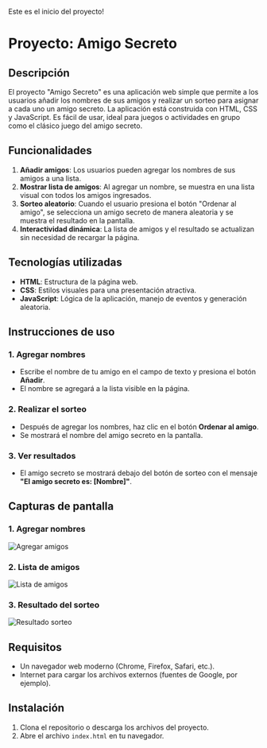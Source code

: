 Este es el inicio del proyecto!

<h1>Proyecto: Amigo Secreto</h1>



## Descripción

El proyecto "Amigo Secreto" es una aplicación web simple que permite a los usuarios añadir los nombres de sus amigos y realizar un sorteo para asignar a cada uno un amigo secreto. La aplicación está construida con HTML, CSS y JavaScript. Es fácil de usar, ideal para juegos o actividades en grupo como el clásico juego del amigo secreto.

## Funcionalidades

1. **Añadir amigos**: Los usuarios pueden agregar los nombres de sus amigos a una lista.
2. **Mostrar lista de amigos**: Al agregar un nombre, se muestra en una lista visual con todos los amigos ingresados.
3. **Sorteo aleatorio**: Cuando el usuario presiona el botón "Ordenar al amigo", se selecciona un amigo secreto de manera aleatoria y se muestra el resultado en la pantalla.
4. **Interactividad dinámica**: La lista de amigos y el resultado se actualizan sin necesidad de recargar la página.

## Tecnologías utilizadas

- **HTML**: Estructura de la página web.
- **CSS**: Estilos visuales para una presentación atractiva.
- **JavaScript**: Lógica de la aplicación, manejo de eventos y generación aleatoria.

## Instrucciones de uso

### 1. Agregar nombres

- Escribe el nombre de tu amigo en el campo de texto y presiona el botón **Añadir**.
- El nombre se agregará a la lista visible en la página.

### 2. Realizar el sorteo

- Después de agregar los nombres, haz clic en el botón **Ordenar al amigo**.
- Se mostrará el nombre del amigo secreto en la pantalla.

### 3. Ver resultados

- El amigo secreto se mostrará debajo del botón de sorteo con el mensaje **"El amigo secreto es: [Nombre]"**.

## Capturas de pantalla

### 1. Agregar nombres

![Agregar amigos](![Lista_de_aMIGOS](https://github.com/user-attachments/assets/be31a116-645f-4efa-b1da-f2441499093d)
)

### 2. Lista de amigos

![Lista de amigos](images/ejemplo-lista.png)

### 3. Resultado del sorteo

![Resultado sorteo](images/ejemplo-resultado.png)

## Requisitos

- Un navegador web moderno (Chrome, Firefox, Safari, etc.).
- Internet para cargar los archivos externos (fuentes de Google, por ejemplo).

## Instalación

1. Clona el repositorio o descarga los archivos del proyecto.
2. Abre el archivo `index.html` en tu navegador.
